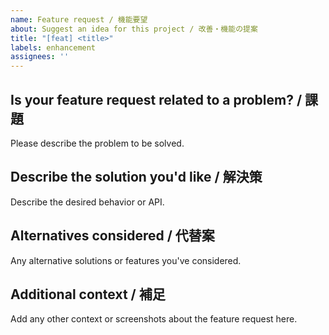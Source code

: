 ```yaml
---
name: Feature request / 機能要望
about: Suggest an idea for this project / 改善・機能の提案
title: "[feat] <title>"
labels: enhancement
assignees: ''
---
```


## Is your feature request related to a problem? / 課題

Please describe the problem to be solved.

## Describe the solution you'd like / 解決策

Describe the desired behavior or API.

## Alternatives considered / 代替案

Any alternative solutions or features you've considered.

## Additional context / 補足

Add any other context or screenshots about the feature request here.

